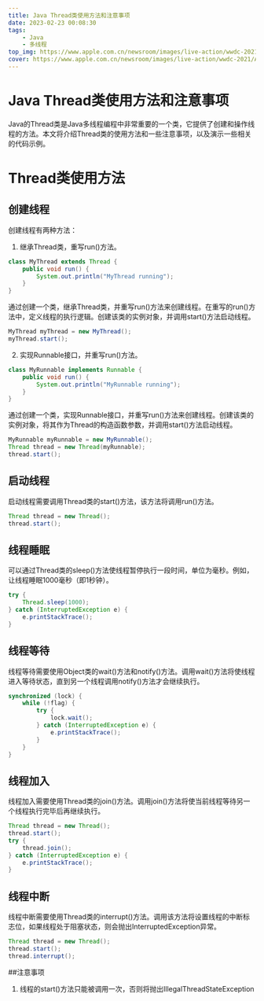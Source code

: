 ```yaml
---
title: Java Thread类使用方法和注意事项
date: 2023-02-23 00:08:30
tags:
    - Java
    - 多线程
top_img: https://www.apple.com.cn/newsroom/images/live-action/wwdc-2021/Apple_Developer-Tools-hero-animation-clip_060721.jpg.landing-regular_2x.jpg
cover: https://www.apple.com.cn/newsroom/images/live-action/wwdc-2021/Apple_Developer-Tools-hero-animation-clip_060721.jpg.landing-regular_2x.jpg
---
```

# Java Thread类使用方法和注意事项

Java的Thread类是Java多线程编程中非常重要的一个类，它提供了创建和操作线程的方法。本文将介绍Thread类的使用方法和一些注意事项，以及演示一些相关的代码示例。

# Thread类使用方法

## 创建线程
创建线程有两种方法：

1. 继承Thread类，重写run()方法。
``` java
class MyThread extends Thread {
    public void run() {
        System.out.println("MyThread running");
    }
}
```
通过创建一个类，继承Thread类，并重写run()方法来创建线程。在重写的run()方法中，定义线程的执行逻辑。创建该类的实例对象，并调用start()方法启动线程。
``` java
MyThread myThread = new MyThread();
myThread.start();
```
2. 实现Runnable接口，并重写run()方法。
``` java
class MyRunnable implements Runnable {
    public void run() {
        System.out.println("MyRunnable running");
    }
}
```
通过创建一个类，实现Runnable接口，并重写run()方法来创建线程。创建该类的实例对象，将其作为Thread的构造函数参数，并调用start()方法启动线程。
``` java
MyRunnable myRunnable = new MyRunnable();
Thread thread = new Thread(myRunnable);
thread.start();
```
## 启动线程
启动线程需要调用Thread类的start()方法，该方法将调用run()方法。

``` java
Thread thread = new Thread();
thread.start();
```
## 线程睡眠
可以通过Thread类的sleep()方法使线程暂停执行一段时间，单位为毫秒。例如，让线程睡眠1000毫秒（即1秒钟）。

``` java
try {
    Thread.sleep(1000);
} catch (InterruptedException e) {
    e.printStackTrace();
}
```
## 线程等待
线程等待需要使用Object类的wait()方法和notify()方法。调用wait()方法将使线程进入等待状态，直到另一个线程调用notify()方法才会继续执行。

``` java
synchronized (lock) {
    while (!flag) {
        try {
            lock.wait();
        } catch (InterruptedException e) {
            e.printStackTrace();
        }
    }
}
```
## 线程加入
线程加入需要使用Thread类的join()方法。调用join()方法将使当前线程等待另一个线程执行完毕后再继续执行。

``` java
Thread thread = new Thread();
thread.start();
try {
    thread.join();
} catch (InterruptedException e) {
    e.printStackTrace();
}
```
## 线程中断
线程中断需要使用Thread类的interrupt()方法。调用该方法将设置线程的中断标志位，如果线程处于阻塞状态，则会抛出InterruptedException异常。

``` java
Thread thread = new Thread();
thread.start();
thread.interrupt();
```
##注意事项

1. 线程的start()方法只能被调用一次，否则将抛出IllegalThreadStateException